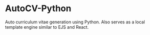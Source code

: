 # AutoCV-Python
Auto curriculum vitae generation using Python. Also serves as a local template engine similar to EJS and React.
